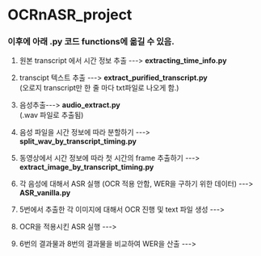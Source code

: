 # OCRnASR_project
### 이후에 아래 .py 코드 functions에 옮길 수 있음.
1. 원본 transcript 에서 시간 정보 추출 ---> <b>extracting_time_info.py</b>
2. transcipt 텍스트 추출 ---> <b>extract_purified_transcript.py</b>
   <br>(오로지 transcript만 한 줄 마다 txt파일로 나오게 함.)
3. 음성추출---> <b>audio_extract.py</b>
   <br>(.wav 파일로 추출됨)
4. 음성 파일을 시간 정보에 따라 분할하기 ---> <b>split_wav_by_transcript_timing.py</b>
5. 동영상에서 시간 정보에 따라 첫 시간의 frame 추출하기 ---> <b>extract_image_by_transcript_timing.py</b>
6. 각 음성에 대해서 ASR 실행 (OCR 적용 안함, WER을 구하기 위한 데이터) ---> <b>ASR_vanilla.py</b>

7. 5번에서 추출한 각 이미지에 대해서 OCR 진행 및 text 파일 생성 ---><b></b>
8. OCR을 적용시킨 ASR 실행 ---><b></b>
9. 6번의 결과물과 8번의 결과물을 비교하여 WER을 산출 ---><b></b>
